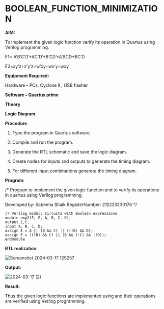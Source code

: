 # BOOLEAN_FUNCTION_MINIMIZATION

**AIM:**

To implement the given logic function verify its operation in Quartus using Verilog programming.

F1= A’B’C’D’+AC’D’+B’CD’+A’BCD+BC’D 

F2=xy’z+x’y’z+w’xy+wx’y+wxy

**Equipment Required:**

Hardware – PCs, Cyclone II , USB flasher

**Software – Quartus prime**

**Theory**

**Logic Diagram**

**Procedure**

1.	Type the program in Quartus software.

2.	Compile and run the program.

3.	Generate the RTL schematic and save the logic diagram.

4.	Create nodes for inputs and outputs to generate the timing diagram.

5.	For different input combinations generate the timing diagram.


**Program:**

/* Program to implement the given logic function and to verify its operations in quartus using Verilog programming.

Developed by: Sabeeha Shaik 
RegisterNumber: 212223230176 */
```
// Verilog model: Circuits with Boolean expressions
module exp2(E, F, A, B, C, D);
output E,F;
input A, B, C, D;
assign E = A || (B && C) || ((!B) && D);
assign F = ((!B) && C) || (B && (!C) && (!D));
endmodule
```

**RTL realization**

![Screenshot 2024-03-17 125257](https://github.com/Sabeeha23/BOOLEAN_FUNCTION_MINIMIZATION/assets/150231876/48c9b3bb-c067-42cb-b78f-ead9b8539924)



**Output:**

![2024-03-17 (2)](https://github.com/Sabeeha23/BOOLEAN_FUNCTION_MINIMIZATION/assets/150231876/120fc810-4f00-4d94-9c79-2e14e2ab2483)





**Result:**

Thus the given logic functions are implemented using and their operations are verified using Verilog programming.

